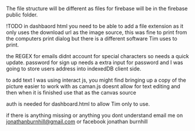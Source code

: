 The file structure will be different as files for firebase will be in the firebase public folder.

!TODO
in dashbaord html you need to be able to add a file extension as it only uses the download url as the image source, this was 
fine to print from the computers print dialog but there is a different software Tim uses to print.

the REGEX for emails didnt account for special characters so needs a quick update.
password for sign up needs a extra input for password and I was going to store users address into indexedDB client side.

to add text I was using interact js, you might find bringing up a copy of the picture easier to work with as caman.js doesnt 
allow for text editing and then when it is finished use that as the canvas source

auth is needed for dashboard.html to allow Tim only to use.

if there is anything missing or anything you dont understand email me on jonathanburnhill@gmail.com or facebook jonathan burnhill
